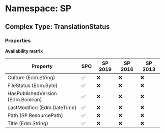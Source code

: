 # Namespace: SP

## Complex Type: TranslationStatus

### Properties

**Availability matrix**

Property | SPO | SP 2019 | SP 2016 | SP 2013
----------|-----|---------|---------|--------
Culture (Edm.String) | ✅ | ❌ | ❌ | ❌
FileStatus (Edm.Byte) | ✅ | ❌ | ❌ | ❌
HasPublishedVersion (Edm.Boolean) | ✅ | ❌ | ❌ | ❌
LastModified (Edm.DateTime) | ✅ | ❌ | ❌ | ❌
Path (SP.ResourcePath) | ✅ | ❌ | ❌ | ❌
Title (Edm.String) | ✅ | ❌ | ❌ | ❌
